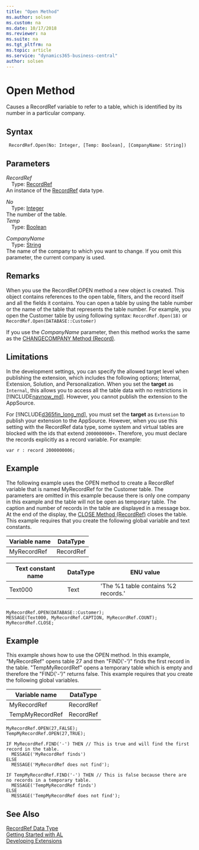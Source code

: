 ```yaml
---
title: "Open Method"
ms.author: solsen
ms.custom: na
ms.date: 10/17/2018
ms.reviewer: na
ms.suite: na
ms.tgt_pltfrm: na
ms.topic: article
ms.service: "dynamics365-business-central"
author: solsen
---
```

[//]: # (START>DO_NOT_EDIT)
[//]: # (IMPORTANT:Do not edit any of the content between here and the END>DO_NOT_EDIT.)
[//]: # (Any modifications should be made in the .xml files in the ModernDev repo.)
# Open Method
Causes a RecordRef variable to refer to a table, which is identified by its number in a particular company.

## Syntax
```
 RecordRef.Open(No: Integer, [Temp: Boolean], [CompanyName: String])
```
## Parameters
*RecordRef*  
&emsp;Type: [RecordRef](recordref-data-type.md)  
An instance of the [RecordRef](recordref-data-type.md) data type.  

*No*  
&emsp;Type: [Integer](../integer/integer-data-type.md)  
The number of the table.  
*Temp*  
&emsp;Type: [Boolean](../boolean/boolean-data-type.md)  
  
*CompanyName*  
&emsp;Type: [String](../string/string-data-type.md)  
The name of the company to which you want to change. If you omit this parameter, the current company is used.  



[//]: # (IMPORTANT: END>DO_NOT_EDIT)

## Remarks  
 When you use the RecordRef.OPEN method a new object is created. This object contains references to the open table, filters, and the record itself and all the fields it contains. You can open a table by using the table number or the name of the table that represents the table number. For example, you open the Customer table by using following syntax: `RecordRef.Open(18)` or `RecordRef.Open(DATABASE::Customer)`  
  
 If you use the *CompanyName* parameter, then this method works the same as the [CHANGECOMPANY Method \(Record\)](devenv-CHANGECOMPANY-Method-Record.md).  

## Limitations 
 In the development settings, you can specify the allowed target level when publishing the extension, which includes the following options; Internal, Extension, Solution, and Personalization. When you set the **target** as `Internal`, this allows you to access all the table data with no restrictions in [!INCLUDE[navnow_md](../includes/navnow_md.md)]. However, you cannot publish the extension to the AppSource. <!-- For more information, see [Development Settings](../../configuring-microsoft-dynamics-nav-server.md#development-settings). -->
 
 For [!INCLUDE[d365fin_long_md](../includes/d365fin_long_md.md)], you must set the **target** as `Extension` to publish your extension to the AppSource. However, when you use this setting with the RecordRef data type, some system and virtual tables are blocked with the ids that extend `2000000000+`. Therefore, you must declare the records explicitly as a record variable. For example: 
```
var r : record 2000000006;
```
## Example  
 The following example uses the OPEN method to create a RecordRef variable that is named MyRecordRef for the Customer table. The parameters are omitted in this example because there is only one company in this example and the table will not be open as temporary table. The caption and number of records in the table are displayed in a message box. At the end of the display, the [CLOSE Method \(RecordRef\)](devenv-CLOSE-Method-RecordRef.md) closes the table. This example requires that you create the following global variable and text constants.  
  
|Variable name|DataType|  
|-------------------|--------------|  
|MyRecordRef|RecordRef|  
  
|Text constant name|DataType|ENU value|  
|------------------------|--------------|---------------|  
|Text000|Text|'The %1 table contains %2 records.'|  
  
```  
  
MyRecordRef.OPEN(DATABASE::Customer);  
MESSAGE(Text000, MyRecordRef.CAPTION, MyRecordRef.COUNT);  
MyRecordRef.CLOSE;  
```  
  
## Example  
 This example shows how to use the OPEN method. In this example, "MyRecordRef" opens table 27 and then "FIND\('-'\)" finds the first record in the table. "TempMyRecordRef" opens a temporary table which is empty and therefore the "FIND\('-'\)" returns false. This example requires that you create the following global variables.  
  
|Variable name|DataType|  
|-------------------|--------------|  
|MyRecordRef|RecordRef|  
|TempMyRecordRef|RecordRef|  
  
```  
MyRecordRef.OPEN(27,FALSE);  
TempMyRecordRef.OPEN(27,TRUE);  
  
IF MyRecordRef.FIND('-') THEN // This is true and will find the first record in the table.  
  MESSAGE('MyRecordRef finds')  
ELSE  
  MESSAGE('MyRecordRef does not find');  
  
IF TempMyRecordRef.FIND('-') THEN // This is false because there are no records in a temporary table.  
  MESSAGE('TempMyRecordRef finds')  
ELSE  
  MESSAGE('TempMyRecordRef does not find');  
```  

## See Also
[RecordRef Data Type](recordref-data-type.md)  
[Getting Started with AL](../devenv-get-started.md)  
[Developing Extensions](../devenv-dev-overview.md)